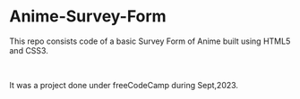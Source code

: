 # Anime-Survey-Form
<p>This repo consists code of a basic Survey Form of Anime built using HTML5 and CSS3.</p><br>
<p>It was a project done under freeCodeCamp during Sept,2023.</p>
